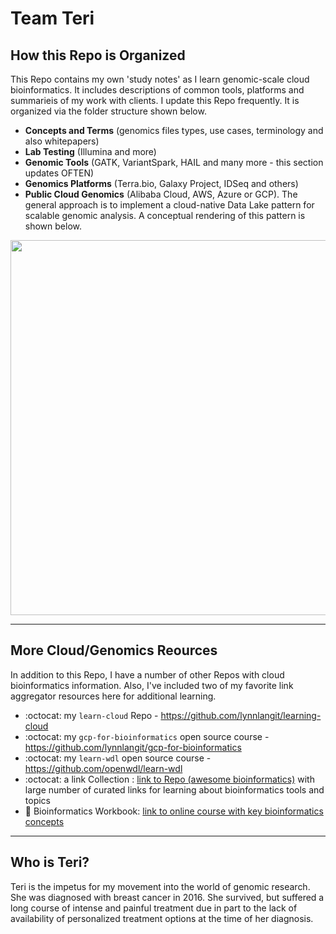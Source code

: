 # Team Teri

## How this Repo is Organized

This Repo contains my own 'study notes' as I learn genomic-scale cloud bioinformatics.  It includes descriptions of common tools, platforms and summarieis of my work with clients.  I update this Repo frequently.  It is organized via the folder structure shown below.   
 
- **Concepts and Terms** (genomics files types, use cases, terminology and also whitepapers)
- **Lab Testing** (Illumina and more)
- **Genomic Tools** (GATK, VariantSpark, HAIL and many more - this section updates OFTEN)
- **Genomics Platforms** (Terra.bio, Galaxy Project, IDSeq and others)
- **Public Cloud Genomics** (Alibaba Cloud, AWS, Azure or GCP). The general approach is to implement a cloud-native Data Lake pattern for scalable genomic analysis.  A conceptual rendering of this pattern is shown below.

<img src="https://github.com/lynnlangit/gcp-for-bioinformatics/blob/master/images/data-lake.png" width=600>

---

## More Cloud/Genomics Reources

In addition to this Repo, I have a number of other Repos with cloud bioinformatics information.  Also, I've included two of my favorite link aggregator resources here for additional learning.  

- :octocat: my `learn-cloud` Repo - https://github.com/lynnlangit/learning-cloud
- :octocat: my `gcp-for-bioinformatics` open source course - https://github.com/lynnlangit/gcp-for-bioinformatics
- :octocat: my `learn-wdl` open source course - https://github.com/openwdl/learn-wdl
- :octocat: a link Collection : [link to Repo (awesome bioinformatics)](https://github.com/openbiox/awosome-bioinformatics) with large number of curated links for learning about bioinformatics tools and topics
- :book: Bioinformatics Workbook: [link to online course with key bioinformatics concepts](https://bioinformaticsworkbook.org/)

---

## Who is Teri?

Teri is the impetus for my movement into the world of genomic research.  She was diagnosed with breast cancer in 2016.  She survived, but suffered a long course of intense and painful treatment due in part to the lack of availability of personalized treatment options at the time of her diagnosis.
